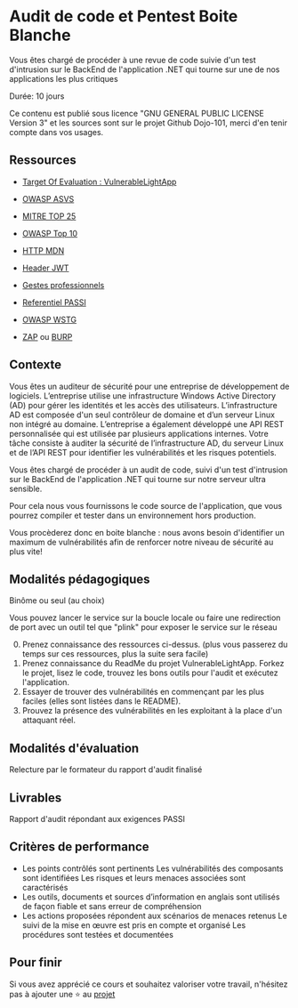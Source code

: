 # Audit de code et Pentest Boite Blanche

Vous êtes chargé de procéder à une revue de code suivie d'un test d'intrusion sur le BackEnd de l'application .NET qui tourne sur une de nos applications les plus critiques

Durée: 10 jours

Ce contenu est publié sous licence "GNU GENERAL PUBLIC LICENSE Version 3" et les sources sont sur le projet Github Dojo-101, merci d'en tenir compte dans vos usages.

## Ressources

* [Target Of Evaluation : VulnerableLightApp](https://github.com/Aif4thah/VulnerableLightApp)

* [OWASP ASVS](https://owasp.org/www-project-application-security-verification-standard/)

* [MITRE TOP 25](https://cwe.mitre.org/top25/archive/2023/2023_top25_list.html)

* [OWASP Top 10](https://owasp.org/www-project-top-ten/)

* [HTTP MDN](https://developer.mozilla.org/fr/docs/Web/HTTP)

* [Header JWT](https://datatracker.ietf.org/doc/html/rfc6750)

* [Gestes professionnels](https://github.com/Aif4thah/Dojo-101)

* [Referentiel PASSI](https://cyber.gouv.fr/referentiels-dexigences-pour-la-qualification)

* [OWASP WSTG](https://owasp.org/www-project-web-security-testing-guide/)

* [ZAP](https://www.zaproxy.org/) ou [BURP](https://portswigger.net/burp/communitydownload)


## Contexte

Vous êtes un auditeur de sécurité pour une entreprise de développement de logiciels. L’entreprise utilise une infrastructure Windows Active Directory (AD) pour gérer les identités et les accès des utilisateurs. L’infrastructure AD est composée d'un seul contrôleur de domaine et d’un serveur Linux non intégré au domaine. L’entreprise a également développé une API REST personnalisée qui est utilisée par plusieurs applications internes. Votre tâche consiste à auditer la sécurité de l’infrastructure AD, du serveur Linux et de l’API REST pour identifier les vulnérabilités et les risques potentiels.

Vous êtes chargé de procéder à un audit de code, suivi d'un test d'intrusion sur le BackEnd de l'application .NET qui tourne sur notre serveur ultra sensible.

Pour cela nous vous fournissons le code source de l'application, que vous pourrez compiler et tester dans un environnement hors production.

Vous procèderez donc en boite blanche : nous avons besoin d'identifier un maximum de vulnérabilités afin de renforcer notre niveau de sécurité au plus vite!

## Modalités pédagogiques

Binôme ou seul (au choix)

Vous pouvez lancer le service sur la boucle locale ou faire une redirection de port avec un outil tel que "plink" pour exposer le service sur le réseau

0. Prenez connaissance des ressources ci-dessus. (plus vous passerez du temps sur ces ressources, plus la suite sera facile)   
1. Prenez connaissance du ReadMe du projet VulnerableLightApp. Forkez le projet, lisez le code, trouvez les bons outils pour l'audit et exécutez l'application.
2. Essayer de trouver des vulnérabilités en commençant par les plus faciles (elles sont listées dans le README).
3. Prouvez la présence des vulnérabilités en les exploitant à la place d'un attaquant réel.


## Modalités d'évaluation

Relecture par le formateur du rapport d'audit finalisé

## Livrables

Rapport d'audit répondant aux exigences PASSI

## Critères de performance

* Les points contrôlés sont pertinents Les vulnérabilités des composants sont identifiées Les risques et leurs menaces associées sont caractérisés 
* Les outils, documents et sources d’information en anglais sont utilisés de façon fiable et sans erreur de compréhension
* Les actions proposées répondent aux scénarios de menaces retenus Le suivi de la mise en œuvre est pris en compte et organisé Les procédures sont testées et documentées

## Pour finir

Si vous avez apprécié ce cours et souhaitez valoriser votre travail, n'hésitez pas à ajouter une ⭐ au [projet](https://github.com/Aif4thah/Dojo-101)
